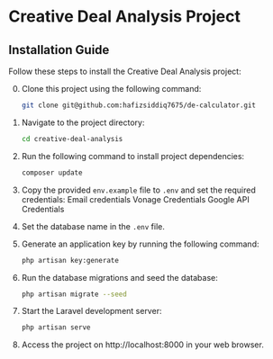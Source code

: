 
# Creative Deal Analysis Project

## Installation Guide

Follow these steps to install the Creative Deal Analysis project:

0. Clone this project using the following command:
   ```bash
   git clone git@github.com:hafizsiddiq7675/de-calculator.git

1. Navigate to the project directory:
   ```bash
   cd creative-deal-analysis
   
2. Run the following command to install project dependencies:
   ```bash
   composer update

3. Copy the provided `env.example` file to `.env` and set the required credentials:
   Email credentials
   Vonage Credentials
   Google API Credentials

5. Set the database name in the `.env` file.

6. Generate an application key by running the following command:
   ```bash
   php artisan key:generate

7. Run the database migrations and seed the database:
   ```bash
   php artisan migrate --seed
   
8. Start the Laravel development server:
   ```bash
   php artisan serve
   
9. Access the project on http://localhost:8000 in your web browser.
